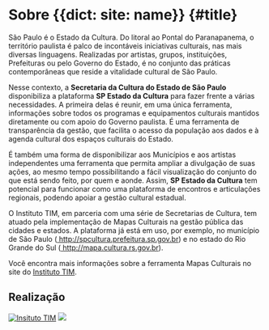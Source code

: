 # Sobre {{dict: site: name}} {#title}

São Paulo é o Estado da Cultura. Do litoral ao Pontal do Paranapanema, o território paulista é palco de incontáveis iniciativas culturais, nas mais diversas linguagens. Realizadas por artistas, grupos, instituições, Prefeituras ou pelo Governo do Estado, é no conjunto das práticas contemporâneas que reside a vitalidade cultural de São Paulo. 

Nesse contexto, a <b>Secretaria da Cultura do Estado de São Paulo</b> disponibiliza a plataforma <b>SP Estado da Cultura</b> para fazer frente a várias necessidades. A primeira delas é reunir, em uma única ferramenta, informações sobre todos os programas e equipamentos culturais mantidos diretamente ou com apoio do Governo paulista. É uma ferramenta de transparência da gestão, que facilita o acesso da população aos dados e à agenda cultural dos espaços culturais do Estado.

É também uma forma de disponibilizar aos Municípios e aos artistas independentes uma ferramenta que permita ampliar a divulgação de suas ações, ao mesmo tempo possibilitando a fácil visualização do conjunto do que está sendo feito, por quem e aonde. Assim, <b>SP Estado da Cultura</b> tem potencial para funcionar como uma plataforma de encontros e articulações regionais, podendo apoiar a gestão cultural estadual.

O Instituto TIM, em parceria com uma série de Secretarias de Cultura, tem atuado pela implementação de Mapas Culturais na gestão pública das cidades e estados. A plataforma já está em uso, por exemplo, no município de São Paulo (<a target="_blank" href="http://spcultura.prefeitura.sp.gov.br"> http://spcultura.prefeitura.sp.gov.br</a>) e no estado do Rio Grande do Sul (<a href="http://mapa.cultura.rs.gov.br" target="_blank"> http://mapa.cultura.rs.gov.br</a>).

Você encontra mais informações sobre a ferramenta Mapas Culturais no site do [Instituto TIM](http://institutotim.org.br/).

<h2>Realização</h2>
<div class="realizacao clearfix">
    <a href="http://institutotim.org.br/" target="_blank"><img class="img-responsive" src="{{asset:img/instituto-tim-novo.png}}" alt="Insituto TIM" /></a>
    <a href="http://www.cultura.sp.gov.br/" target="_blank"><img class="img-responsive" src="{{asset:img/logo_secretaria_estadual_de_cultura_de_sao_paulo.png}}" /></a>
</div>



